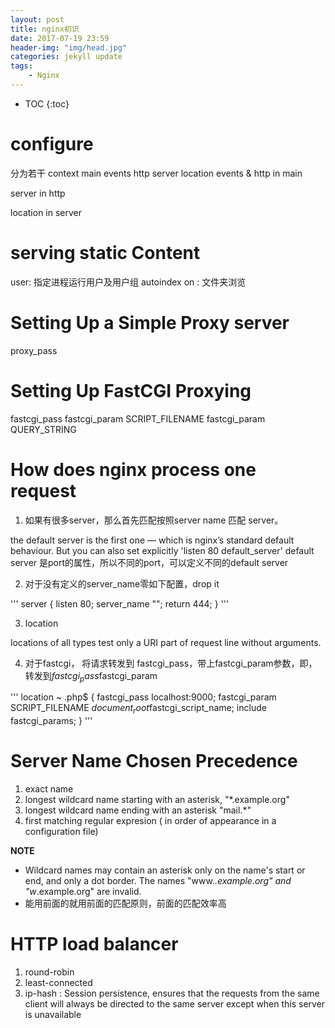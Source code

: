 ```yaml
---
layout: post
title: nginx初识
date: 2017-07-19 23:59
header-img: "img/head.jpg"
categories: jekyll update
tags:
    - Nginx
---
```


* TOC
{:toc}

# configure

分为若干 context
main events http server location
events & http in main

server in http

location in server

# serving static Content
user: 指定进程运行用户及用户组
autoindex on : 文件夹浏览

# Setting Up a Simple Proxy server

proxy_pass

# Setting Up FastCGI Proxying

fastcgi_pass
fastcgi_param SCRIPT_FILENAME
fastcgi_param  QUERY_STRING

# How does nginx process one request

1. 如果有很多server，那么首先匹配按照server name 匹配 server。

the default server is the first one — which is nginx’s standard default behaviour. But you can also set explicitly 
'listen 80 default_server' default server 是port的属性，所以不同的port，可以定义不同的default server

2. 对于没有定义的server_name零如下配置，drop it

'''
server {
    listen      80;
    server_name "";
    return      444;
}
'''

3. location

locations of all types test only a URI part of request line without arguments.

4. 对于fastcgi， 将请求转发到 fastcgi_pass，带上fastcgi_param参数，即，转发到$fastcgi_pass$fastcgi_param

'''
    location ~ \.php$ {
        fastcgi_pass  localhost:9000;
        fastcgi_param SCRIPT_FILENAME
                      $document_root$fastcgi_script_name;
        include       fastcgi_params;
    }
'''

# Server Name Chosen Precedence

1. exact name 
2. longest wildcard name starting with an asterisk, "*.example.org"
3. longest wildcard name ending with an asterisk "mail.*"
4. first matching regular expresion ( in order of appearance in a configuration file)

**NOTE**

+ Wildcard names may contain an asterisk only on the name's start or end, and only a dot border. The names "www.*.example.org"  and "w*.example.org" are invalid. 
+ 能用前面的就用前面的匹配原则，前面的匹配效率高

# HTTP load balancer

1. round-robin
2. least-connected
3. ip-hash : Session persistence, ensures that the requests from the same client will always be directed to the same server except when this server is unavailable


